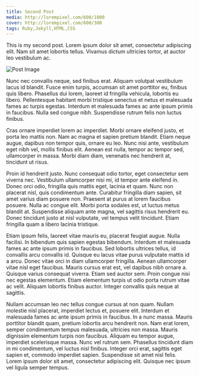 ```yaml
---
title: Second Post
media: http://lorempixel.com/600/1000
cover: http://lorempixel.com/600/300
tags: Ruby,Jekyll,HTML,CSS
---
```


This is my second post. Lorem ipsum dolor sit amet, consectetur adipiscing elit. Nam sit amet lobortis tellus. Vivamus dictum ultricies tortor, at auctor leo vestibulum ac.

![Post Image](http://lorempixel.com/400/100)

Nunc nec convallis neque, sed finibus erat. Aliquam volutpat vestibulum lacus id blandit. Fusce enim turpis, accumsan sit amet porttitor eu, finibus quis libero. Phasellus dui lorem, laoreet id fringilla vehicula, lobortis eu libero. Pellentesque habitant morbi tristique senectus et netus et malesuada fames ac turpis egestas. Interdum et malesuada fames ac ante ipsum primis in faucibus. Nulla sed congue nibh. Suspendisse rutrum felis non luctus finibus.

Cras ornare imperdiet lorem ac imperdiet. Morbi ornare eleifend justo, et porta leo mattis non. Nam ac magna et sapien pretium blandit. Etiam neque augue, dapibus non tempor quis, ornare eu leo. Nunc nisi ante, vestibulum eget nibh vel, mollis finibus elit. Aenean est nulla, tempor ac tempor sed, ullamcorper in massa. Morbi diam diam, venenatis nec hendrerit at, tincidunt ut risus.

Proin id hendrerit justo. Nunc consequat odio tortor, eget consectetur sem viverra nec. Vestibulum ullamcorper nisi mi, id tempor ante eleifend in. Donec orci odio, fringilla quis mattis eget, lacinia et quam. Nunc non placerat nisl, quis condimentum ante. Curabitur fringilla diam sapien, sit amet varius diam posuere non. Praesent at purus at lorem faucibus posuere. Nulla ac congue elit. Morbi porta sodales est, ut luctus metus blandit at. Suspendisse aliquam ante magna, vel sagittis risus hendrerit eu. Donec tincidunt justo at nisl vulputate, vel tempus velit tincidunt. Etiam fringilla quam a libero lacinia tristique.

Etiam ipsum felis, laoreet vitae mauris eu, placerat feugiat augue. Nulla facilisi. In bibendum quis sapien egestas bibendum. Interdum et malesuada fames ac ante ipsum primis in faucibus. Sed lobortis ultrices tellus, id convallis arcu convallis id. Quisque eu lacus vitae purus vulputate mattis id a arcu. Donec vitae orci in diam ullamcorper fringilla. Aenean ullamcorper vitae nisl eget faucibus. Mauris cursus erat est, vel dapibus nibh ornare a. Quisque varius consequat viverra. Etiam sed auctor sem. Proin congue nisi nec egestas elementum. Etiam elementum turpis ut odio porta rutrum vitae ac velit. Aliquam lobortis finibus auctor. Integer convallis quis neque at sagittis.

Nullam accumsan leo nec tellus congue cursus at non quam. Nullam molestie nisl placerat, imperdiet lectus et, posuere elit. Interdum et malesuada fames ac ante ipsum primis in faucibus. In a nunc massa. Mauris porttitor blandit quam, pretium lobortis arcu hendrerit non. Nam erat lorem, semper condimentum tempus malesuada, ultricies non massa. Mauris dignissim elementum turpis non faucibus. Aliquam eu tempor augue, imperdiet scelerisque massa. Nunc vel rutrum sem. Phasellus tincidunt diam in mi condimentum, vel luctus nisl finibus. Integer orci erat, sagittis eget sapien et, commodo imperdiet sapien. Suspendisse sit amet nisl felis. Lorem ipsum dolor sit amet, consectetur adipiscing elit. Quisque nec ipsum vel ligula semper tempus.